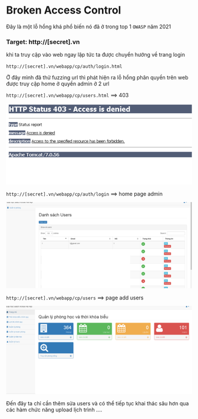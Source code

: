 # Broken Access Control

Đây là một lỗ hổng khá phổ biến nó đã ở trong top 1 `OWASP` năm 2021 

### Target: http://[secret].vn

khi ta truy cập vào web ngay lập tức ta được chuyển hướng về trang login 

`http://[secret].vn/webapp/cp/auth/login.html`

Ở đây mình đã thử fuzzing url thì phát hiện ra lỗ hổng phân quyền trên web được truy cập home ở quyền admin ở 2 url

`http://[secret].vn/webapp/cp/users.html` ==> 403

![](https://github.com/VHAE04/Report_web_security_vulnerabilities/blob/main/Tr%C6%B0%E1%BB%9Dng%20h%E1%BB%8Dc%20n%C3%A0o%20%C4%91%C3%B3/1.PNG?raw=true )

`http://[secret].vn/webapp/cp/auth/login` ==> home page admin

![](https://github.com/VHAE04/Report_web_security_vulnerabilities/blob/main/Tr%C6%B0%E1%BB%9Dng%20h%E1%BB%8Dc%20n%C3%A0o%20%C4%91%C3%B3/2.PNG?raw=true )

`http://[secret].vn/webapp/cp/users` ==> page add users

![](https://github.com/VHAE04/Report_web_security_vulnerabilities/blob/main/Tr%C6%B0%E1%BB%9Dng%20h%E1%BB%8Dc%20n%C3%A0o%20%C4%91%C3%B3/3.PNG?raw=true )

Đến đây ta chỉ cần thêm sửa users và có thể tiếp tục khai thác sâu hơn qua các hàm chức năng upload lịch trình ....
